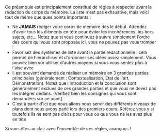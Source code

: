 Ce préambule est principalement constitué de règles à respecter avant la rédaction du corps du mémoire. La liste n'est pas exhaustive, mais voici tout de même quelques points importants :

- Ne **JAMAIS** rédiger votre corps de mémoire dès le début. Attendez d'avoir tous les éléments en tête pour éviter les incohérences, les hors sujets, etc... Notez que si vous continuez à suivre simplement l'ordre des cours qui vous sont proposés ici, vous ne pouvez pas vous tromper !
- Favorisez des systèmes de liste avant la partie rédactionnelle : cela permet de hiérarchiser et d'ordonner ses idées assez simplement. Vous pouvez bien sûr utiliser d'autres moyens si vous vous sentez plus à l'aise avec
- Il est souvent demandé de réaliser un mémoire en 3 grandes parties principales (généralement : Contextualisation, État de l'art, Démonstration). Notez que l'introduction et la conclusion sont généralement exclues de ces grandes parties et que vous ne devez pas les intégrer dedans. (Vérifiez bien les consignes qui vous sont demandées sur ce point).
- C'est à partir d'ici que nous allons nous servir des différents niveaux de plans dont nous avons parlé lors des premiers cours. Référez vous y si toutefois ils ne sont pas clairs pour vous ou que vous ne les avez plus en tête

Si vous êtes au clair avec l'ensemble de ces règles, avançons !